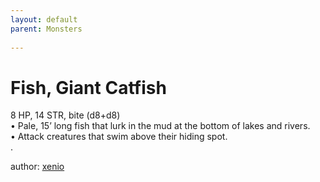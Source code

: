 ```yaml
---
layout: default
parent: Monsters 
   
--- 
```

# Fish, Giant Catfish
8 HP, 14 STR, bite (d8+d8)  
• Pale, 15’ long fish that lurk in the mud at the bottom of lakes and rivers.  
• Attack creatures that swim above their hiding spot.  
.  




author: [xenio](https://xenioinabottle.blogspot.com/2021/02/classic-monsters-for-cairnito-part-1.html) 


